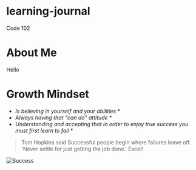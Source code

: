 # learning-journal
Code 102
# About Me  
Hello 
# Growth Mindset 
* _Is believing in yourself and your abilities_ *  
* _Always having that "can do" attitude_ *
* _Understanding and accepting that in order to enjoy true success you must first learn to fail_ *  

 > Tom Hopkins said Successful people begin where failures leave off. 'Never settle for just getting the job done.' Excel! 
 
![Success](https://www.gilroygannon.com/wp-content/uploads/2016/02/success.jpg)
